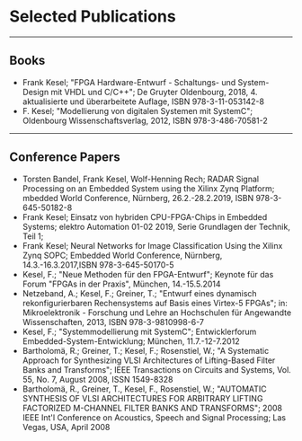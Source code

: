 
# Selected Publications

---
## Books
* Frank Kesel; "FPGA Hardware-Entwurf  - Schaltungs- und System-Design mit VHDL und C/C++";  De Gruyter Oldenbourg, 2018, 4. aktualisierte und überarbeitete Auflage,  ISBN  978-3-11-053142-8 
* F. Kesel; "Modellierung von digitalen Systemen mit SystemC"; Oldenbourg Wissenschaftsverlag, 2012, ISBN 978-3-486-70581-2

---
## Conference Papers
* Torsten Bandel, Frank Kesel, Wolf-Henning Rech; RADAR Signal Processing on an Embedded System using the Xilinx Zynq Platform; mbedded World Conference, Nürnberg, 26.2.-28.2.2019, ISBN 978-3-645-50182-8
* Frank Kesel; Einsatz von hybriden CPU-FPGA-Chips in Embedded Systems; elektro Automation 01-02 2019, Serie Grundlagen der Technik, Teil 1;
* Frank Kesel; Neural Networks for Image Classification Using the Xilinx Zynq SOPC; Embedded World Conference, Nürnberg, 14.3.-16.3.2017,ISBN 978-3-645-50170-5
* Kesel, F.; "Neue Methoden für den FPGA-Entwurf"; Keynote für das Forum "FPGAs in der Praxis", München, 14.-15.5.2014
* Netzeband, A.; Kesel, F.; Greiner, T.; "Entwurf eines dynamisch rekonfigurierbaren Rechensystems auf Basis eines Virtex-5 FPGAs";  in: Mikroelektronik - Forschung und Lehre an Hochschulen für Angewandte Wissenschaften, 2013, ISBN 978-3-9810998-6-7
* Kesel, F.; "Systemmodellierung mit SystemC"; Entwicklerforum Embedded-System-Entwicklung; München, 11.7.-12-7.2012
* Bartholomä, R.; Greiner, T.; Kesel, F.; Rosenstiel, W.; "A Systematic Approach for Synthesizing VLSI Architectures of Lifting-Based Filter Banks and Transforms"; IEEE Transactions on Circuits and Systems, Vol. 55, No. 7, August 2008, ISSN 1549-8328
* Bartholomä, R., Greiner, T., Kesel, F., Rosenstiel, W.; "AUTOMATIC SYNTHESIS OF VLSI ARCHITECTURES FOR ARBITRARY LIFTING FACTORIZED M-CHANNEL FILTER BANKS AND TRANSFORMS"; 2008 IEEE Int'l Conference on Acoustics, Speech and Signal Processing; Las Vegas, USA, April 2008